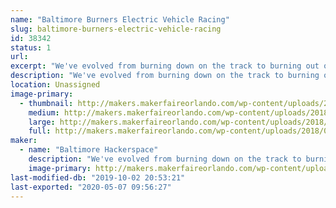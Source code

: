 ```yaml
---
name: "Baltimore Burners Electric Vehicle Racing"
slug: baltimore-burners-electric-vehicle-racing
id: 38342
status: 1
url: 
excerpt: "We've evolved from burning down on the track to burning out on the track! Along the way we've built art cars, fun cars, fast cars, and the legendary TrainRex. Stay tuned for our next wacky adventure!"
description: "We've evolved from burning down on the track to burning out on the track! Along the way we've built art cars, fun cars, fast cars, and the legendary TrainRex. Stay tuned for our next wacky adventure!"
location: Unassigned
image-primary:
  - thumbnail: http://makers.makerfaireorlando.com/wp-content/uploads/2018/07/wide_BaHa-1-150x150.png
    medium: http://makers.makerfaireorlando.com/wp-content/uploads/2018/07/wide_BaHa-1-300x225.png
    large: http://makers.makerfaireorlando.com/wp-content/uploads/2018/07/wide_BaHa-1.png
    full: http://makers.makerfaireorlando.com/wp-content/uploads/2018/07/wide_BaHa-1.png
maker:
  - name: "Baltimore Hackerspace"
    description: "We've evolved from burning down on the track to burning out on the track! Along the way we've built art cars, fun cars, fast cars, and the legendary TrainRex. Stay tuned for our next wacky adventure!"
    image-primary: http://makers.makerfaireorlando.com/wp-content/uploads/2018/07/wide_BaHa.png
last-modified-db: "2019-10-02 20:53:21"
last-exported: "2020-05-07 09:56:27"
---
```

